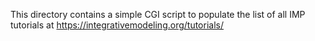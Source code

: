 This directory contains a simple CGI script to populate the list of
all IMP tutorials at https://integrativemodeling.org/tutorials/
